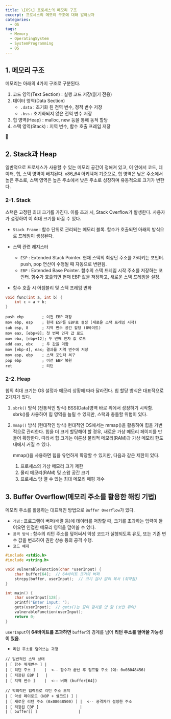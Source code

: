 ```yaml
---
title: \[OS\] 프로세스의 메모리 구조
excerpt: 프로세스의 메모리 구조에 대해 알아보자
categories:
  - OS
tags:
  - Memory
  - OperatingSystem
  - SystemProgramming
  - OS
---
```

## 1. 메모리 구조

메모리는 아래의 4가지 구조로 구분된다.
1. 코드 영역(Text Section) : 실행 코드 저장(읽기 전용)
2. 데이터 영역(Data Section)
	- `.data` : 초기화 된 전역 변수, 정적 변수 저장
	- `.bss` : 초기화되지 않은 전역 변수 저장
3. 힙 영역(Heap) : malloc, new 등을 통해 동적 할당
4. 스택 영역(Stack) : 지역 변수, 함수 호출 프레임 저장


## 2. Stack과 Heap

일반적으로 프로세스가 사용할 수 있는 메모리 공간이 정해져 있고, 이 안에서 코드, 데이터, 힙, 스택 영역이 배치된다. x86_64 아키텍쳐 기준으로, 힙 영역은 낮은 주소에서 높은 주소로, 스택 영역은 높은 주소에서 낮은 주소로 성장하며 유동적으로 크기가 변한다. 

### 2-1. Stack

 스택은 고정된 최대 크기를 가진다. 이를 초과 시, Stack Overflow가 발생한다.
 사용자가 설정하여 이 최대 크기를 바꿀 수 있다.

- `Stack Frame` : 함수 단위로 관리되는 메모리 블록. 함수가 호출되면 아래의 방식으로 프레임이 생성된다.
- 스택 관련 레지스터
	- `ESP` : Extended Stack Pointer. 현재 스택의 최상단 주소를 가리키는 포인터. push, pop 연산이 수행될 때 자동으로 변환됨.
	- `EBP` : Extended Base Pointer. 함수의 스택 프레임 시작 주소를 저장하는 포인터. 함수가 호출되면 현재 EBP 값을 저장하고, 새로운 스택 프레임을 설정.

- 함수 호출 시 어셈블리 및 스택 프레임 변화
```c++
void func(int a, int b) {
    int c = a + b;
}
```
```assembly
push ebp        ; 이전 EBP 저장
mov ebp, esp    ; 현재 ESP를 EBP로 설정 (새로운 스택 프레임 시작)
sub esp, 8      ; 지역 변수 공간 할당 (8바이트)
mov eax, [ebp+8]; 첫 번째 인자 값 로드
mov ebx, [ebp+12]; 두 번째 인자 값 로드
add eax, ebx    ; 두 값을 더함
mov [ebp-4], eax; 결과를 지역 변수에 저장
mov esp, ebp    ; 스택 포인터 복구
pop ebp         ; 이전 EBP 복원
ret             ; 리턴
```

### 2-2. Heap

힙의 최대 크기는 OS 설정과 메모리 상황에 따라 달라진다.
힙 할당 방식은 대표적으로 2가지가 있다.

1. `sbrk()` 방식 (전통적인 방식)
	BSS(Data)영역 바로 위에서 성장하기 시작함. sbrk()를 사용하여 힙 영역을 늘릴 수 있지만, 스택과 충돌할 위험이 있다.

2. `mmap()` 방식 (현대적인 방식)
	현대적인 OS에서는 mmap()을 활용하여 힙을 가변적으로 관리한다. 힙을 더 크게 할당해야 할 경우, 새로운 가상 메모리 페이지를 만들어 확장한다. 따라서 힙 크기는 이론상 물리적 메모리(RAM)과 가상 메모리 한도 내에서 커질 수 있다.
	
	 mmap()을 사용하면 힙을 유연하게 확장할 수 있지만, 다음과 같은 제한이 있다.
	 1. 프로세스의 가상 메모리 크기 제한
	 2. 물리 메모리(RAM) 및 스왑 공간 크기
	 3. 프로세스 당 열 수 있는 최대 메모리 매핑 개수


## 3. Buffer Overflow(메모리 주소를 활용한 해킹 기법)

메모리 주소를 활용하는 대표적인 방법으로 `Buffer Overflow`가 있다.

- `개념` : 프로그램이 버퍼(배열 등)에 데이터를 저장할 때, 크기를 초과하는 입력이 들어오면 인접한 메모리 영역을 덮어쓸 수 있다.
- `공격 방식` : 함수의 리턴 주소를 덮어써서 악성 코드가 실행되도록 유도, 또는 기존 변수 값을 변조하여 권한 상승 등의 공격 수행.
- `코드 예제`

```c++
#include <stdio.h>
#include <string.h>

void vulnerableFunction(char *userInput) {
    char buffer[64];  // 64바이트 크기의 버퍼
    strcpy(buffer, userInput);  // 크기 검사 없이 복사 (취약점)
}

int main() {
    char userInput[128];
    printf("Enter input: ");
    gets(userInput);  // gets()는 길이 검사를 안 함 (보안 취약)
    vulnerableFunction(userInput);
    return 0;
}
```

`userInput`이 **64바이트를 초과하면** `buffer`의 경계를 넘어 **리턴 주소를 덮어쓸 가능성이 있음**.

- `리턴 주소를 덮어쓰는 과정`

```text
// 일반적인 스택 상태
| [ 함수 매개변수 ] |
| [ 리턴 주소 ]    |  <-- 함수가 끝난 후 점프할 주소 (예: 0x08048456)
| [ 저장된 EBP ]   |
| [ 지역 변수 ]    |  <-- 버퍼 (buffer[64])

```

```text
// 악의적인 입력으로 리턴 주소 조작
| [ 악성 페이로드 (NOP + 쉘코드) ] |
| [ 새로운 리턴 주소 (0x08048500) ] |  <-- 공격자가 설정한 주소
| [ 저장된 EBP ]                  |
| [ buffer[] ]                  |

```